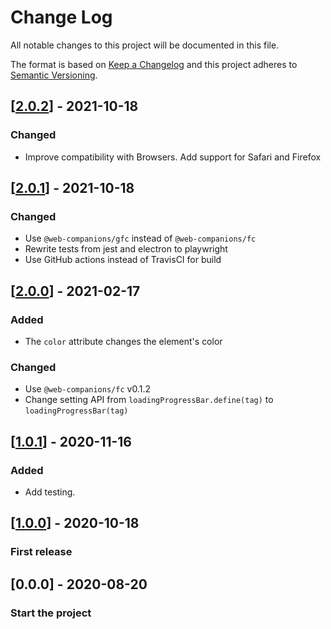 # Change Log

All notable changes to this project will be documented in this file.

The format is based on [Keep a Changelog](http://keepachangelog.com/)
and this project adheres to [Semantic Versioning](http://semver.org/).

<!-- ## [X.Y.Z] - YYYY-MM-DD -->

<!-- ### Added -->
<!-- ### Changed -->
<!-- ### Deprecated -->
<!-- ### Removed -->
<!-- ### Fixed -->
<!-- ### Security -->

<!-- ## Unreleased -->

## [[2.0.2](https://github.com/sumbad/loading-progress-bar/releases/tag/v2.0.2)] - 2021-10-18
### Changed
  - Improve compatibility with Browsers. Add support for Safari and Firefox

## [[2.0.1](https://github.com/sumbad/loading-progress-bar/releases/tag/v2.0.1)] - 2021-10-18
### Changed
  - Use `@web-companions/gfc` instead of `@web-companions/fc`
  - Rewrite tests from jest and electron to playwright
  - Use GitHub actions instead of TravisCI for build

## [[2.0.0](https://github.com/sumbad/loading-progress-bar/releases/tag/v2.0.0)] - 2021-02-17
### Added
  - The `color` attribute changes the element's color

### Changed
  - Use `@web-companions/fc` v0.1.2
  - Change setting API from `loadingProgressBar.define(tag)` to `loadingProgressBar(tag)`

## [[1.0.1](https://github.com/sumbad/loading-progress-bar/releases/tag/v1.0.1)] - 2020-11-16
### Added
  - Add testing.

## [[1.0.0](https://github.com/sumbad/loading-progress-bar/releases/tag/v1.0.0)] - 2020-10-18

### First release

## [0.0.0] - 2020-08-20

### Start the project
